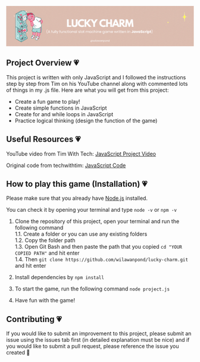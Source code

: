 <p align="center">
    <img src="Images/LUCKY CHARM.gif">
</p>

## Project Overview 💗
This project is written with only JavaScript and I followed the instructions step by step from Tim on his YouTube channel along with commented lots of things in my .js file. Here are what you will get from this project:

* Create a fun game to play!
* Create simple functions in JavaScript
* Create for and while loops in JavaScript
* Practice logical thinking (design the function of the game)


## Useful Resources 💗
YouTube video from Tim With Tech: [JavaScript Project Video](https://youtu.be/E3XxeE7NF30?si=ly52OxOJ7lKnH7qY "Learn JavaScript With This ONE Project!")

Original code from techwithtim: [JavaScript Code](https://github.com/techwithtim/JavaScript-Slot-Machine.git "JavaScript-Slot-Machine")

## How to play this game (Installation) 💗
Please make sure that you already have [Node.js](https://nodejs.org/en/download "Node.js Downloads") installed.

You can check it by opening your terminal and type `node -v` or `npm -v`

1. Clone the repository of this project, open your terminal and run the following command  
    1.1. Create a folder or you can use any existing folders  
    1.2. Copy the folder path  
    1.3. Open Git Bash and then paste the path that you copied `cd "YOUR COPIED PATH"` and hit enter  
    1.4. Then `git clone https://github.com/wilawanpond/lucky-charm.git` and hit enter  

2. Install dependencies by `npm install`
3. To start the game, run the following command `node project.js`
4. Have fun with the game!

## Contributing 💗
If you would like to submit an improvement to this project, please submit an issue using the issues tab first (in detailed explanation must be nice) and if you would like to submit a pull request, please reference the issue you created 🦭